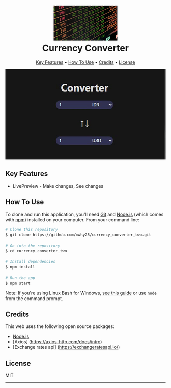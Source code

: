 <h1 align="center">
  <br>
  <a href="#"><img src="https://github.com/mwhy25/currency_converter_two/blob/main/public/currency.jpg?raw=true" alt="Markdownify" width="200"></a>
  <br>
  Currency Converter
  <br>
</h1>

<p align="center">
  <a href="#key-features">Key Features</a> •
  <a href="#how-to-use">How To Use</a> •
  <a href="#credits">Credits</a> •
  <a href="#license">License</a>
</p>

![screenshot](https://github.com/mwhy25/currency_converter_two/blob/main/public/currency.gif?raw=true)

## Key Features

* LivePreview - Make changes, See changes

## How To Use

To clone and run this application, you'll need [Git](https://git-scm.com) and [Node.js](https://nodejs.org/en/download/) (which comes with [npm](http://npmjs.com)) installed on your computer. From your command line:

```bash
# Clone this repository
$ git clone https://github.com/mwhy25/currency_converter_two.git

# Go into the repository
$ cd currency_converter_two

# Install dependencies
$ npm install

# Run the app
$ npm start
```

Note: If you're using Linux Bash for Windows, [see this guide](https://www.howtogeek.com/261575/how-to-run-graphical-linux-desktop-applications-from-windows-10s-bash-shell/) or use `node` from the command prompt.

## Credits

This web uses the following open source packages:

- [Node.js](https://nodejs.org/)
- [Axios] (https://axios-http.com/docs/intro)
- [Exchange rates api] (https://exchangeratesapi.io/)



## License

MIT

---
